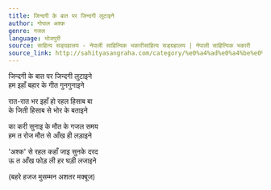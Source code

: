 ```yaml
---
title: जिन्दगी के बात पर जिन्दगी लुटाइने
author: गोपाल अश्क
genre: गजल
language: भोजपुरी
source: साहित्य सङ्ग्रहालय - नेपाली साहित्यिक भकारीसाहित्य सङ्ग्रहालय | नेपाली साहित्यिक भकारी
source_link: http://sahityasangraha.com/category/%e0%a4%ad%e0%a4%be%e0%a4%b7%e0%a4%be-%e0%a4%ad%e0%a4%be%e0%a4%b7%e0%a5%80-%e0%a4%b8%e0%a4%be%e0%a4%b9%e0%a4%bf%e0%a4%a4%e0%a5%8d%e0%a4%af/%e0%a4%ad%e0%a5%8b%e0%a4%9c%e0%a4%aa%e0%a5%81%e0%a4%b0%e0%a5%80-%e0%a4%b0%e0%a4%9a%e0%a4%a8%e0%a4%be/
---
```


जिन्दगी के बात पर जिन्दगी लुटाइने  
हम इहाँ बहार के गीत गुनगुनाइने

रात-रात भर इहाँ हो रहल हिसाब बा  
के जिती हिसाब से भोर के बताइने

का करी सुनाइ के मौत के गजल समय  
हम त रोज मौत से आँख ही लडा़इने

'अश्क' से रहल कहाँ जाइ सुनके दरद  
ऊ त आँख फोड़ ली हर घडी़ लजाइने

(बहरे हजज मुसम्मन अशतर मक्बूज)
